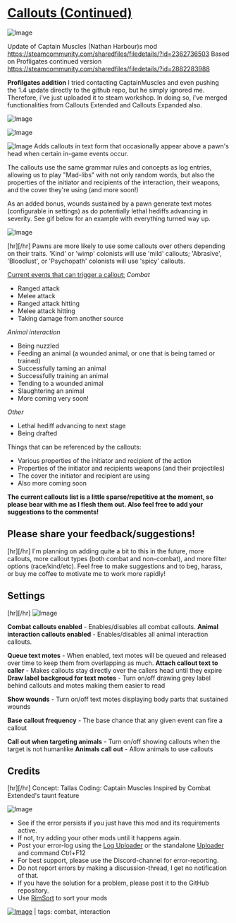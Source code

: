 # [Callouts (Continued)](https://steamcommunity.com/sharedfiles/filedetails/?id=3552812111)

![Image](https://i.imgur.com/buuPQel.png)

Update of Captain Muscles (Nathan Harbour)s mod https://steamcommunity.com/sharedfiles/filedetails/?id=2362736503
Based on Profligates continued version https://steamcommunity.com/sharedfiles/filedetails/?id=2882283988

**Profilgates addition**
I tried contacting CaptainMuscles and even pushing the 1.4 update directly to the github repo, but he simply ignored me. Therefore, i've just uploaded it to steam workshop.
In doing so, i've merged functionalities from Callouts Extended and Callouts Expanded also.

![Image](https://i.imgur.com/pufA0kM.png)
	
![Image](https://i.imgur.com/Z4GOv8H.png)

![Image](https://i.imgur.com/Mi8ecQv.gif)
Adds callouts in text form that occasionally appear above a pawn's head when certain in-game events occur.

The callouts use the same grammar rules and concepts as log entries, allowing us to play "Mad-libs" with not only random words, but also the properties of the initiator and recipients of the interaction, their weapons, and the cover they're using (and more soon!)

As an added bonus, wounds sustained by a pawn generate text motes (configurable in settings) as do potentially lethal hediffs advancing in severity. See gif below for an example with everything turned way up.

![Image](https://i.imgur.com/HHFSQHy.gif)

[hr][/hr]
Pawns are more likely to use some callouts over others depending on their traits. 'Kind' or 'wimp' colonists will use 'mild' callouts; 'Abrasive', 'Bloodlust', or 'Psychopath' colonists will use 'spicy' callouts.

<ins>Current events that can trigger a callout:</ins>
*Combat*
- Ranged attack
- Melee attack
- Ranged attack hitting
- Melee attack hitting
- Taking damage from another source

*Animal interaction*
- Being nuzzled
- Feeding an animal (a wounded animal, or one that is being tamed or trained)
- Successfully taming an animal
- Successfully training an animal
- Tending to a wounded animal
- Slaughtering an animal
- More coming very soon!

*Other*
- Lethal hediff advancing to next stage
- Being drafted


Things that can be referenced by the callouts:
- Various properties of the initiator and recipient of the action
- Properties of the initiator and recipients weapons (and their projectiles)
- The cover the initiator and recipient are using
- Also more coming soon

**The current callouts list is a little sparse/repetitive at the moment, so please bear with me as I flesh them out. Also feel free to add your suggestions to the comments!**

## Please share your feedback/suggestions!

[hr][/hr]
I'm planning on adding quite a bit to this in the future, more callouts, more callout types (both combat and non-combat), and more filter options (race/kind/etc). Feel free to make suggestions and to beg, harass, or buy me coffee to motivate me to work more rapidly!

## Settings

[hr][/hr]
![Image](https://i.imgur.com/a4QHuWa.png)

**Combat callouts enabled** - Enables/disables all combat callouts.
**Animal interaction callouts enabled** - Enables/disables all animal interaction callouts.

**Queue text motes** - When enabled, text motes will be queued and released over time to keep them from overlapping as much.
**Attach callout text to caller** - Makes callouts stay directly over the callers head until they expire
**Draw label backgroud for text motes** - Turn on/off drawing grey label behind callouts and motes making them easier to read

**Show wounds** - Turn on/off text motes displaying body parts that sustained wounds

**Base callout frequency** - The base chance that any given event can fire a callout

**Call out when targeting animals** - Turn on/off showing callouts when the target is not humanlike
**Animals call out** - Allow animals to use callouts

## Credits

[hr][/hr]
Concept: Tallas
Coding: Captain Muscles
Inspired by Combat Extended's taunt feature

![Image](https://i.imgur.com/PwoNOj4.png)



-  See if the error persists if you just have this mod and its requirements active.
-  If not, try adding your other mods until it happens again.
-  Post your error-log using the [Log Uploader](https://steamcommunity.com/sharedfiles/filedetails/?id=2873415404) or the standalone [Uploader](https://steamcommunity.com/sharedfiles/filedetails/?id=2873415404) and command Ctrl+F12
-  For best support, please use the Discord-channel for error-reporting.
-  Do not report errors by making a discussion-thread, I get no notification of that.
-  If you have the solution for a problem, please post it to the GitHub repository.
-  Use [RimSort](https://github.com/RimSort/RimSort/releases/latest) to sort your mods

 

[![Image](https://img.shields.io/github/v/release/emipa606/Callouts?label=latest%20version&style=plastic&color=9f1111&labelColor=black)](https://steamcommunity.com/sharedfiles/filedetails/changelog/3552812111) | tags:  combat,  interaction
